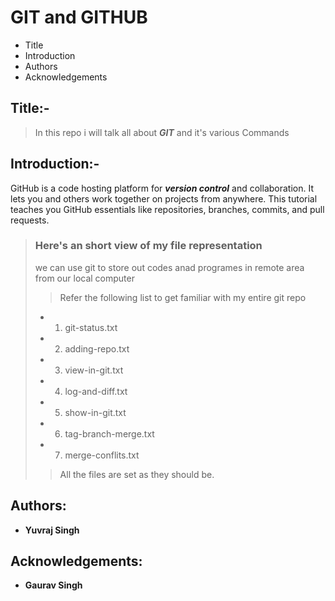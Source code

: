 # GIT and GITHUB
 
 - Title
 - Introduction 
 - Authors
 - Acknowledgements

## Title:-

 > In this repo i will talk all about ***GIT*** and it's various Commands

## Introduction:-

GitHub is a code hosting platform for ***version control*** and collaboration. It lets you and others work together on projects from anywhere. This tutorial teaches you GitHub essentials like repositories, branches, commits, and pull requests.

> ### Here's an short view of my file representation 
> we can use git to store out codes anad programes in remote area from our local computer
>> Refer the following list to get familiar with my entire git repo
> - 1. git-status.txt
> - 2. adding-repo.txt
> - 3. view-in-git.txt
> - 4. log-and-diff.txt
> - 5. show-in-git.txt
> - 6. tag-branch-merge.txt
> - 7. merge-conflits.txt
>> All the files are set as they should be. 

## Authors:

 - **Yuvraj Singh**

## Acknowledgements:

 - **Gaurav Singh**

